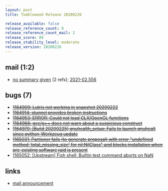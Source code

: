 ```yaml
---
layout: post
title: Tumbleweed Release 20200226

release_available: false
release_reference_count: 9
release_reference_count_mail: 2
release_score: 89
release_stability_level: moderate
release_version: 20200226
---
```


## mail (1:2)

- [no summary given](https://lists.opensuse.org/archives/list/factory@lists.opensuse.org/thread/MCPPTVBV2AL2RESRB6PRYX36CWMUIUFY) (2 refs); [2021-02.556](https://lists.opensuse.org/archives/list/factory@lists.opensuse.org/thread/MCPPTVBV2AL2RESRB6PRYX36CWMUIUFY)

## bugs (7)

<!--more-->

- ~~[1164909: Lutris  not working in snapshot 20200222](https://bugzilla.opensuse.org/show_bug.cgi?id=1164909)~~
- ~~[1164914: stunnel provides broken instructions](https://bugzilla.opensuse.org/show_bug.cgi?id=1164914)~~
- ~~[1164953: ERROR: Could not load GLX/OpenGL functions](https://bugzilla.opensuse.org/show_bug.cgi?id=1164953)~~
- ~~[1164968: gcc/g++ does not warn about a suspicious construct](https://bugzilla.opensuse.org/show_bug.cgi?id=1164968)~~
- ~~[1164970: \[Build 20200225\] gnuhealth_setup: Fails to launch gnuhealt since python-Werkzeug update](https://bugzilla.opensuse.org/show_bug.cgi?id=1164970)~~
- ~~[1165031: Partioner fails (to generate proposal) with error "undefined method `total_missing_size' for nil:NilClass" and blocks installation when pre-existing software raid is present](https://bugzilla.opensuse.org/show_bug.cgi?id=1165031)~~
- [1165052: \[Upstream\] Fish shell: Builtin test command aborts on NaN](https://bugzilla.opensuse.org/show_bug.cgi?id=1165052)



## links

- [mail announcement](https://lists.opensuse.org/archives/list/factory@lists.opensuse.org/thread/MCPPTVBV2AL2RESRB6PRYX36CWMUIUFY)
